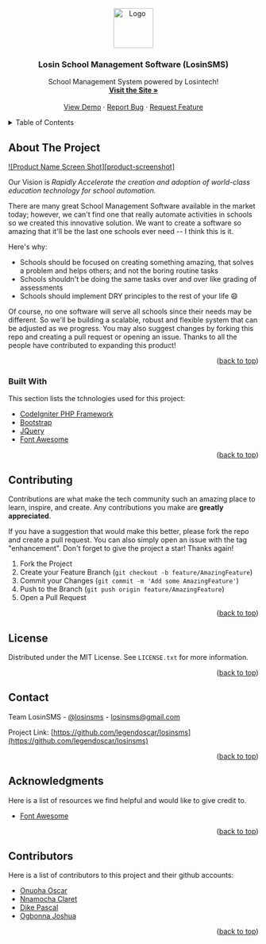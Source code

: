 <div id="top"></div>
<!--
*** Thanks for checking out LosinSMS School software . If you have a suggestion
*** that would make this better, please fork the repo and create a pull request
*** or simply open an issue with the tag "enhancement".
*** Don't forget to give the project a star!
*** Thanks again! Now go create something AMAZING! :D
-->

<!-- PROJECT LOGO -->
<!-- <br /> -->
<div align="center">
  <a href="https://github.com/legendoscar/losinsms">
    <img src="https://i.pinimg.com/736x/8e/f8/55/8ef855f46702650f9c4f529d537d7d97.jpg" alt="Logo" width="80" height="80">
  </a>

  <h3 align="center">Losin School Management Software (LosinSMS)</h3>

  <p align="center">
    School Management System powered by Losintech!
    <br />
    <a href="http://losin-sms.herokuapp.com/"><strong>Visit the Site »</strong></a>
    <br />
    <br />
    <a href="http://losinsms-dev.herokuapp.com/dashboard">View Demo</a>
    ·
    <a href="https://github.com/legendoscar/losinsms/issues">Report Bug</a>
    ·
    <a href="https://github.com/legendoscar/losinsms/issues">Request Feature</a>
  </p>
</div>

<!-- TABLE OF CONTENTS -->
<details>
  <summary>Table of Contents</summary>
  <ol>
    <li>
      <a href="#about-the-project">About The Project</a>
      <ul>
        <li><a href="#built-with">Built With</a></li>
      </ul>
    </li>
    <li>
      <a href="#getting-started">Getting Started</a>
      <ul>
        <li><a href="#prerequisites">Prerequisites</a></li>
        <li><a href="#installation">Installation</a></li>
      </ul>
    </li>
    <li><a href="#usage">Usage</a></li>
    <li><a href="#roadmap">Roadmap</a></li>
    <li><a href="#contributing">Contributing</a></li>
    <li><a href="#license">License</a></li>
    <li><a href="#contact">Contact</a></li>
    <li><a href="#acknowledgments">Acknowledgments</a></li>
  </ol>
</details>



<!-- ABOUT THE PROJECT -->
## About The Project

[![Product Name Screen Shot][product-screenshot]](http://losin-sms.herokuapp.com/)

Our Vision is *Rapidly Accelerate the creation and adoption of world-class education technology for school automation.*

There are many great School Management Software available in the market today; however, we can't find one that really automate activities in schools so we created this innovative solution. We want to create a software so amazing that it'll be the last one schools ever need -- I think this is it.

Here's why:
* Schools should be focused on creating something amazing,  that solves a problem and helps others; and not the boring routine tasks
* Schools shouldn't be doing the same tasks over and over like grading of assessments
* Schools should implement DRY principles to the rest of your life :smile:

Of course, no one software will serve all schools since their needs may be different. So we'll be building a scalable, robust and flexible system that can be adjusted as we progress. You may also suggest changes by forking this repo and creating a pull request or opening an issue. Thanks to all the people have contributed to expanding this product!


<p align="right">(<a href="#top">back to top</a>)</p>


### Built With

This section lists the tchnologies used for this project:

* [CodeIgniter PHP Framework](https://codeigniter.com/)
* [Bootstrap](https://getbootstrap.com)
* [JQuery](https://jquery.com)
* [Font Awesome](https://fontawesome.com/)

<p align="right">(<a href="#top">back to top</a>)</p>



<!-- CONTRIBUTING -->
## Contributing

Contributions are what make the tech community such an amazing place to learn, inspire, and create. Any contributions you make are **greatly appreciated**.

If you have a suggestion that would make this better, please fork the repo and create a pull request. You can also simply open an issue with the tag "enhancement".
Don't forget to give the project a star! Thanks again!

1. Fork the Project
2. Create your Feature Branch (`git checkout -b feature/AmazingFeature`)
3. Commit your Changes (`git commit -m 'Add some AmazingFeature'`)
4. Push to the Branch (`git push origin feature/AmazingFeature`)
5. Open a Pull Request

<p align="right">(<a href="#top">back to top</a>)</p>



<!-- LICENSE -->
## License

Distributed under the MIT License. See `LICENSE.txt` for more information.

<p align="right">(<a href="#top">back to top</a>)</p>



<!-- CONTACT -->
## Contact

Team LosinSMS - [@losinsms](https://twitter.com/losinsms) - losinsms@gmail.com

Project Link: [https://github.com/legendoscar/losinsms](https://github.com/legendoscar/losinsms)

<p align="right">(<a href="#top">back to top</a>)</p>



<!-- ACKNOWLEDGMENTS -->
## Acknowledgments

Here is a list of resources we find helpful and would like to give credit to. 

* [Font Awesome](https://fontawesome.com)

<p align="right">(<a href="#top">back to top</a>)</p>


<!-- CONTRIBUTORS -->
## Contributors

Here is a list of contributors to this project and their github accounts:

* [Onuoha Oscar](https://github.com/legendoscar)
* [Nnamocha Claret](https://github.com/devclareo)
* [Dike Pascal](https://github.com/officialozioma)
* [Ogbonna Joshua](https://github.com/devjaykes)

<p align="right">(<a href="#top">back to top</a>)</p>
